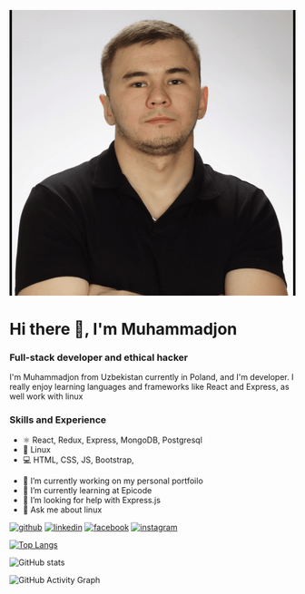 
![I am full-stack web developer ](https://github.com/Muhammadjon-is/muhammadjon-is/blob/main/4_2_.jpeg)

# Hi there 👋, I'm Muhammadjon
###  Full-stack developer and ethical hacker

I'm Muhammadjon from Uzbekistan currently in Poland, and I'm developer. I really enjoy  learning languages and frameworks like React and Express, as well work with linux

### Skills and Experience 
* ⚛️ React, Redux, Express, MongoDB, Postgresql
* 🐧 Linux
* 💻 HTML, CSS, JS, Bootstrap, 


- 🔭 I’m currently working on my personal portfoilo 
- 🌱 I’m currently learning at Epicode 
- 🤔 I’m looking for help with Express.js 
- 💬 Ask me about  linux 



[<img src='https://cdn.jsdelivr.net/npm/simple-icons@3.0.1/icons/github.svg' alt='github' height='40'>](https://github.com/muhammadjon-is)  [<img src='https://cdn.jsdelivr.net/npm/simple-icons@3.0.1/icons/linkedin.svg' alt='linkedin' height='40'>](https://www.linkedin.com/in/mukhammadjon-isakov-b5b05720b//)  [<img src='https://cdn.jsdelivr.net/npm/simple-icons@3.0.1/icons/facebook.svg' alt='facebook' height='40'>](https://www.facebook.com/muhammadjonisakov)  [<img src='https://cdn.jsdelivr.net/npm/simple-icons@3.0.1/icons/instagram.svg' alt='instagram' height='40'>](https://www.instagram.com/muhammadjon_is/)  

[![Top Langs](https://github-readme-stats.vercel.app/api/top-langs/?username=muhammadjon-is)](https://github.com/anuraghazra/github-readme-stats)

![GitHub stats](https://github-readme-stats.vercel.app/api?username=muhammadjon-is&show_icons=true)  

![GitHub Activity Graph](https://activity-graph.herokuapp.com/graph?username=muhammadjon-is)  







